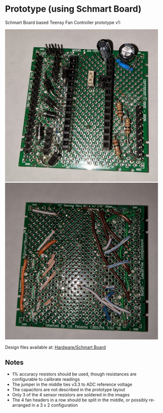 # Prototype (using Schmart Board)

Schmart Board based Teensy Fan Controller prototype v1:

![Schmart Board based prototype - top](../images/sb.top.jpg) ![Schmart Board based prototype - bottom](../images/sb.bottom.jpg)

Design files available at: [Hardware/Schmart Board][1]

[1]: https://github.com/mstrthealias/TeensyFanController/tree/master/Hardware/Schmart%20Board


## Notes

- 1% accuracy resistors should be used, though resistances are configurable to calibrate readings
- The jumper in the middle ties v3.3 to ADC reference voltage
- The capacitors are not described in the prototype layout
- Only 3 of the 4 sensor resistors are soldered in the images
- The 4 fan headers in a row should be split in the middle, or possibly re-arranged in a 3 x 2 configuration

